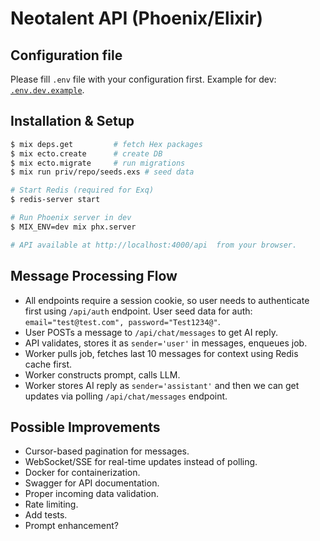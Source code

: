 # Neotalent API (Phoenix/Elixir)

## Configuration file

Please fill `.env` file with your configuration first. Example for dev: [`.env.dev.example`](.env.dev.example).

## Installation & Setup

```bash
$ mix deps.get         # fetch Hex packages
$ mix ecto.create      # create DB
$ mix ecto.migrate     # run migrations
$ mix run priv/repo/seeds.exs # seed data

# Start Redis (required for Exq)
$ redis-server start

# Run Phoenix server in dev
$ MIX_ENV=dev mix phx.server

# API available at http://localhost:4000/api  from your browser.
```

## Message Processing Flow

- All endpoints require a session cookie, so user needs to authenticate first using `/api/auth` endpoint. User seed data for auth: `email="test@test.com", password="Test1234@"`.
- User POSTs a message to `/api/chat/messages` to get AI reply.
- API validates, stores it as `sender='user'` in messages, enqueues job.
- Worker pulls job, fetches last 10 messages for context using Redis cache first.
- Worker constructs prompt, calls LLM.
- Worker stores AI reply as `sender='assistant'` and then we can get updates via polling `/api/chat/messages` endpoint.

## Possible Improvements

- Cursor-based pagination for messages.
- WebSocket/SSE for real-time updates instead of polling.
- Docker for containerization.
- Swagger for API documentation.
- Proper incoming data validation.
- Rate limiting.
- Add tests.
- Prompt enhancement?
